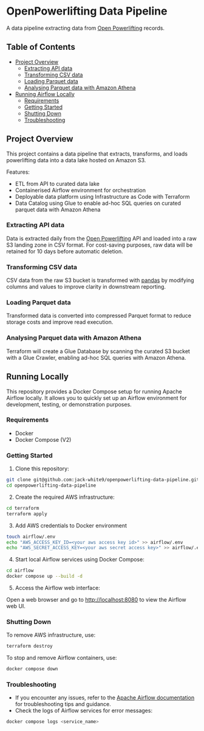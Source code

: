 # OpenPowerlifting Data Pipeline

A data pipeline extracting data from [Open Powerlifting](https://www.openpowerlifting.org/) records.

## Table of Contents

- [Project Overview](#project-overview)
  - [Extracting API data](#extracting-api-data)
  - [Transforming CSV data](#transforming-csv-data)
  - [Loading Parquet data](#loading-parquet-data)
  - [Analysing Parquet data with Amazon Athena](#analysing-parquet-data-with-amazon-athena)
- [Running Airflow Locally](#running-airflow-locally)
  - [Requirements](#requirements)
  - [Getting Started](#getting-started)
  - [Shutting Down](#shutting-down)
  - [Troubleshooting](#troubleshooting)

## Project Overview

This project contains a data pipeline that extracts, transforms, and loads powerlifting data into a data lake hosted on Amazon S3.

Features:

- ETL from API to curated data lake
- Containerised Airflow environment for orchestration
- Deployable data platform using Infrastructure as Code with Terraform
- Data Catalog using Glue to enable ad-hoc SQL queries on curated parquet data with Amazon Athena

### Extracting API data

Data is extracted daily from the [Open Powerlifting](https://www.openpowerlifting.org/) API and loaded into a raw S3 landing zone in CSV format. For cost-saving purposes, raw data will be retained for 10 days before automatic deletion.

### Transforming CSV data

CSV data from the raw S3 bucket is transformed with [pandas](https://pandas.pydata.org/) by modifying columns and values to improve clarity in downstream reporting.

### Loading Parquet data

Transformed data is converted into compressed Parquet format to reduce storage costs and improve read execution.

### Analysing Parquet data with Amazon Athena

Terraform will create a Glue Database by scanning the curated S3 bucket with a Glue Crawler, enabling ad-hoc SQL queries with Amazon Athena.

## Running Locally

This repository provides a Docker Compose setup for running Apache Airflow locally. It allows you to quickly set up an Airflow environment for development, testing, or demonstration purposes.

### Requirements

- Docker
- Docker Compose (V2)

### Getting Started

1. Clone this repository:

```sh
git clone git@github.com:jack-white9/openpowerlifting-data-pipeline.git
cd openpowerlifting-data-pipeline
```

2. Create the required AWS infrastructure:

```sh
cd terraform
terraform apply
```

3. Add AWS credentials to Docker environment

```sh
touch airflow/.env
echo "AWS_ACCESS_KEY_ID=<your aws access key id>" >> airflow/.env
echo "AWS_SECRET_ACCESS_KEY=<your aws secret access key>" >> airflow/.env
```

4. Start local Airflow services using Docker Compose:

```sh
cd airflow
docker compose up --build -d
```

5. Access the Airflow web interface:

Open a web browser and go to [http://localhost:8080](http://localhost:8080) to view the Airflow web UI.

### Shutting Down

To remove AWS infrastructure, use:

```sh
terraform destroy
```

To stop and remove Airflow containers, use:

```sh
docker compose down
```

### Troubleshooting

- If you encounter any issues, refer to the [Apache Airflow documentation](https://airflow.apache.org/docs/apache-airflow/stable/index.html) for troubleshooting tips and guidance.
- Check the logs of Airflow services for error messages:

```sh
docker compose logs <service_name>
```
